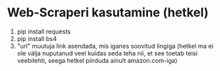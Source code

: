 # Web-Scraperi kasutamine (hetkel)

1. pip install requests
2. pip install bs4
3. "url" muutuja link asendada, mis iganes soovitud lingiga (hetkel ma ei ole välja nuputanud veel kuidas seda teha nii, et see toetab teisi veebilehti, seega hetkel piirduda ainult amazon.com-iga)
